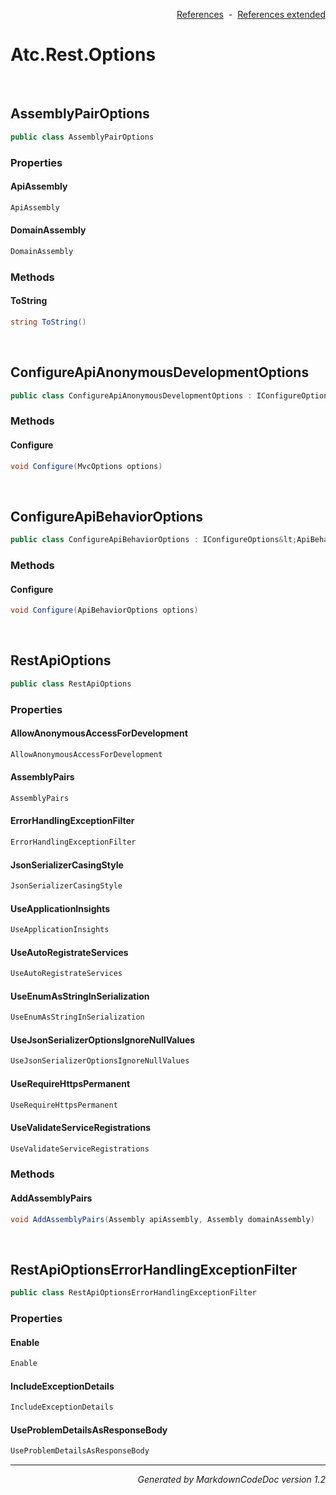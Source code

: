 <div style='text-align: right'>

[References](Index.md)&nbsp;&nbsp;-&nbsp;&nbsp;[References extended](IndexExtended.md)
</div>

# Atc.Rest.Options

<br />


## AssemblyPairOptions

```csharp
public class AssemblyPairOptions
```

### Properties


#### ApiAssembly

```csharp
ApiAssembly
```
#### DomainAssembly

```csharp
DomainAssembly
```
### Methods


#### ToString

```csharp
string ToString()
```

<br />


## ConfigureApiAnonymousDevelopmentOptions

```csharp
public class ConfigureApiAnonymousDevelopmentOptions : IConfigureOptions&lt;MvcOptions&gt;
```

### Methods


#### Configure

```csharp
void Configure(MvcOptions options)
```

<br />


## ConfigureApiBehaviorOptions

```csharp
public class ConfigureApiBehaviorOptions : IConfigureOptions&lt;ApiBehaviorOptions&gt;
```

### Methods


#### Configure

```csharp
void Configure(ApiBehaviorOptions options)
```

<br />


## RestApiOptions

```csharp
public class RestApiOptions
```

### Properties


#### AllowAnonymousAccessForDevelopment

```csharp
AllowAnonymousAccessForDevelopment
```
#### AssemblyPairs

```csharp
AssemblyPairs
```
#### ErrorHandlingExceptionFilter

```csharp
ErrorHandlingExceptionFilter
```
#### JsonSerializerCasingStyle

```csharp
JsonSerializerCasingStyle
```
#### UseApplicationInsights

```csharp
UseApplicationInsights
```
#### UseAutoRegistrateServices

```csharp
UseAutoRegistrateServices
```
#### UseEnumAsStringInSerialization

```csharp
UseEnumAsStringInSerialization
```
#### UseJsonSerializerOptionsIgnoreNullValues

```csharp
UseJsonSerializerOptionsIgnoreNullValues
```
#### UseRequireHttpsPermanent

```csharp
UseRequireHttpsPermanent
```
#### UseValidateServiceRegistrations

```csharp
UseValidateServiceRegistrations
```
### Methods


#### AddAssemblyPairs

```csharp
void AddAssemblyPairs(Assembly apiAssembly, Assembly domainAssembly)
```

<br />


## RestApiOptionsErrorHandlingExceptionFilter

```csharp
public class RestApiOptionsErrorHandlingExceptionFilter
```

### Properties


#### Enable

```csharp
Enable
```
#### IncludeExceptionDetails

```csharp
IncludeExceptionDetails
```
#### UseProblemDetailsAsResponseBody

```csharp
UseProblemDetailsAsResponseBody
```
<hr /><div style='text-align: right'><i>Generated by MarkdownCodeDoc version 1.2</i></div>

